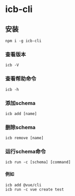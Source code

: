 # icb-cli
## 安装
```
npm i -g icb-cli
```
### 查看版本
```
icb -V
```
### 查看帮助命令
```
icb -h
```
### 添加schema
```
icb add [name]
```
### 删除schema
```
icb remove [name]
```
### 运行schema命令
```
icb run -c [schema] [command]
```
#### 例如
```
icb add @vue/cli
icb run -c vue create test
```